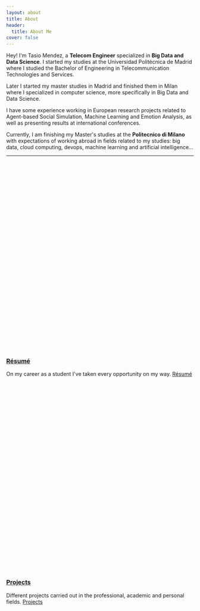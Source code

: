 ```yaml
---
layout: about
title: About
header:
  title: About Me
cover: false
---
```


Hey! I'm Tasio Mendez, a **Telecom Engineer** specialized in **Big Data and Data Science**.
I started my studies at the Universidad Politécnica de Madrid where I studied the Bachelor of Engineering in Telecommunication Technologies and Services.

Later I started my master studies in Madrid and finished them in Milan where I specialized in computer science, more specifically in Big Data and Data Science.

I have some experience working in European research projects related to Agent-based Social Simulation, Machine Learning and Emotion Analysis,
as well as presenting results at international conferences.

Currently, I am finishing my Master's studies at the **Politecnico di Milano** with expectations of working abroad in fields related to my studies:
big data, cloud computing, devops, machine learning and artificial intelligence...

<hr class="dingbat related"/>
<div class="d-flex menu-cards">
  <article class="project-card">
    <a href="/cv/" class="no-hover no-print-link flip-project flip-title" tabindex="-1" style="font-size: 0;">Résumé
      <div class="project-card-img aspect-ratio sixteen-nine"> <img src="/assets/img/cv.jpg" alt="Async Constructor Pattern in JavaScript" loading="lazy" style="opacity: 0;" width="864" height="486"></div>
    </a>
    <h3 class="project-card-title flip-project-title"> <a href="/cv/" class="flip-title">Résumé</a></h3>
    <p class="project-card-text fine" property="disambiguatingDescription">
      On my career as a student I've taken every opportunity on my way.
      <a class="fill-card no-hover flip-title" href="/cv/" tabindex="-1">
        <span class="sr-only">Résumé</span>
      </a>
    </p>
  </article>
  <article class="project-card">
    <a href="/projects/" class="no-hover no-print-link flip-project flip-title" tabindex="-1" style="font-size: 0;">Projects
      <div class="project-card-img aspect-ratio sixteen-nine"> <img src="/assets/img/projects.jpg" alt="Async Constructor Pattern in JavaScript" loading="lazy" style="opacity: 0;" width="864" height="486"></div>
    </a>
    <h3 class="project-card-title flip-project-title"> <a href="/projects/" class="flip-title">Projects</a></h3>
    <p class="project-card-text fine" property="disambiguatingDescription">
      Different projects carried out in the professional, academic and personal fields.
      <a class="fill-card no-hover flip-title" href="/projects/" tabindex="-1">
        <span class="sr-only">Projects</span>
      </a>
    </p>
  </article>
</div>
